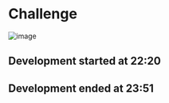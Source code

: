 # Challenge

![image](https://user-images.githubusercontent.com/50907344/83289096-c94b6b80-a1e4-11ea-9601-221d02cdea21.png)


## Development started at 22:20

## Development ended at 23:51
